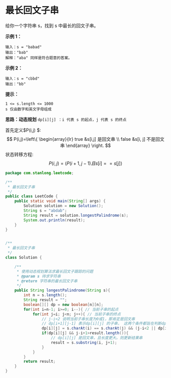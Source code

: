 # 最长回文子串

给你一个字符串 s，找到 s 中最长的回文子串。

 **示例 1：**

```
输入：s = "babad"
输出："bab"
解释："aba" 同样是符合题意的答案。
```

**示例 2：**

```
输入：s = "cbbd"
输出："bb"
```

**提示：**

```
1 <= s.length <= 1000
s 仅由数字和英文字母组成
```

**思路：动态规划**
```dp[i][j] ：i 代表 s 的起点，j 代表 s 的终点```

首先定义$P(i,j) $:
$$
P(i,j)=\left\{
	\begin{array}{lr}
	true  &s[i,j] 是回文串 \\
	false &s[i, j] 不是回文串
	\end{array}
\right.
$$
状态转移方程:
$$
P(i,j) = (P(i+1, j-1) 且 s[i] == s[j])
$$

```java
package com.stanlong.leetcode;

/**
 * 最长回文子串
 */
public class LeetCode {
    public static void main(String[] args) {
        Solution solution = new Solution();
        String s = "abdab";
        String result = solution.longestPalindrome(s);
        System.out.println(result);
    }
}


/**
 * 最长回文子串
 */
class Solution {

    /**
     * 使用动态规划算法求最长回文子跟踪的问题
     * @param s 待求字符串
     * @return 字符串的最长回文子串
     */
    public String longestPalindrome(String s){
        int n = s.length();
        String result = "";
        boolean[][] dp = new boolean[n][n];
        for(int i=n-1; i>=0; i--){ // 当前子串的起点
            for(int j=i; j<n; j++){ // 当前子串的终点
                // j-i<2 说明当前子串长度为0或1，那肯定是回文串
                // dp[i+1][j-1] 表示dp[i][j] 的子串， 这两个条件都旨在判断dp[i][j]的子串是回文串
                dp[i][j] = s.charAt(i) == s.charAt(j) && (j-i<2 || dp[i+1][j-1]);
                if(dp[i][j] && j-i+1>result.length()){
                    // dp[i][j] 是回文串，且长度更大。则更新结果串
                    result = s.substring(i, j+1);
                }
            }
        }
        return result;
    }
}
```

